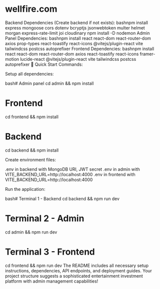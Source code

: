 
# wellfire.com
Backend Dependencies (Create backend if not exists):
bashnpm install express mongoose cors dotenv bcryptjs jsonwebtoken multer helmet morgan express-rate-limit joi cloudinary
npm install -D nodemon
Admin Panel Dependencies:
bashnpm install react react-dom react-router-dom axios prop-types react-toastify react-icons @vitejs/plugin-react vite tailwindcss postcss autoprefixer
Frontend Dependencies:
bashnpm install react react-dom react-router-dom axios react-toastify react-icons framer-motion lucide-react @vitejs/plugin-react vite tailwindcss postcss autoprefixer
🔧 Quick Start Commands:

Setup all dependencies:

bash# Admin panel
cd admin && npm install

# Frontend
cd frontend && npm install

# Backend 
cd backend && npm install

Create environment files:


.env in backend with MongoDB URI, JWT secret
.env in admin with VITE_BACKEND_URL=http://localhost:4000
.env in frontend with VITE_BACKEND_URL=http://localhost:4000


Run the application:

bash# Terminal 1 - Backend
cd backend && npm run dev

# Terminal 2 - Admin  
cd admin && npm run dev

# Terminal 3 - Frontend
cd frontend && npm run dev
The README includes all necessary setup instructions, dependencies, API endpoints, and deployment guides. Your project structure suggests a sophisticated entertainment investment platform with admin management capabilities!
